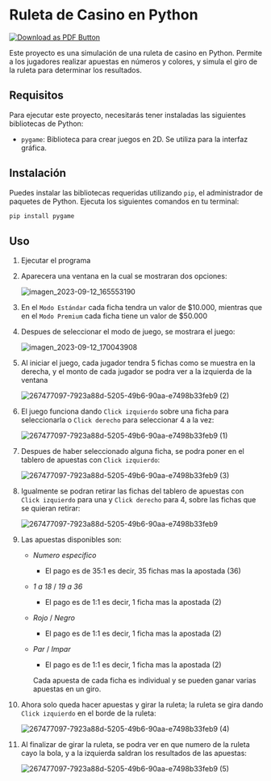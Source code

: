 # Ruleta de Casino en Python

[![Download as PDF Button](https://img.shields.io/badge/Download%20AS%20pdf-EF3939?style=for-the-badge&logo=adobeacrobatreader&logoColor=white&color=black&labelColor=ec1c24)](https://mdtopdf.up.railway.app/convertPdf?url=<url>)

Este proyecto es una simulación de una ruleta de casino en Python. Permite a los jugadores realizar apuestas en números y colores, y simula el giro de la ruleta para determinar los resultados.

## Requisitos

Para ejecutar este proyecto, necesitarás tener instaladas las siguientes bibliotecas de Python:

- `pygame`: Biblioteca para crear juegos en 2D. Se utiliza para la interfaz gráfica.

## Instalación

Puedes instalar las bibliotecas requeridas utilizando `pip`, el administrador de paquetes de Python. Ejecuta los siguientes comandos en tu terminal:

```bash
pip install pygame
```

## Uso

1. Ejecutar el programa

2. Aparecera una ventana en la cual se mostraran dos opciones:

   ![imagen_2023-09-12_165553190](https://github.com/programadorisgod/Ruleta-Espanola/assets/116904412/0104f7cd-99bf-4144-80d3-f9b94b744daa)

3. En el `Modo Estándar` cada ficha tendra un valor de $10.000, mientras que en el `Modo Premium` cada ficha tiene un valor de $50.000

4. Despues de seleccionar el modo de juego, se mostrara el juego:

   ![imagen_2023-09-12_170043908](https://github.com/programadorisgod/Ruleta-Espanola/assets/116904412/628e953e-5aad-4beb-943a-ba6fce803fc1)
   
5. Al iniciar el juego, cada jugador tendra 5 fichas como se muestra en la derecha, y el monto de cada jugador se podra ver a la izquierda de la ventana

   ![267477097-7923a88d-5205-49b6-90aa-e7498b33feb9 (2)](https://github.com/programadorisgod/Ruleta-Espanola/assets/116904412/d942332d-8cec-42c6-bc1d-f442adc3cd70)

6. El juego funciona dando `Click izquierdo` sobre una ficha para seleccionarla o `Click derecho` para seleccionar 4 a la vez:

   ![267477097-7923a88d-5205-49b6-90aa-e7498b33feb9 (1)](https://github.com/programadorisgod/Ruleta-Espanola/assets/116904412/336b8090-2dc8-47bf-ac4c-4a2af0c1668a)

7. Despues de haber seleccionado alguna ficha, se podra poner en el tablero de apuestas con `Click izquierdo`:

   ![267477097-7923a88d-5205-49b6-90aa-e7498b33feb9 (3)](https://github.com/programadorisgod/Ruleta-Espanola/assets/116904412/3b61768f-8869-4af6-b88b-a22a011bcb92)

8. Igualmente se podran retirar las fichas del tablero de apuestas con `Click izquierdo` para una y `Click derecho` para 4, sobre las fichas que se quieran retirar:
   
   ![267477097-7923a88d-5205-49b6-90aa-e7498b33feb9](https://github.com/programadorisgod/Ruleta-Espanola/assets/116904412/3e5bb95a-2311-425d-a529-3db75af2de5f)

9. Las apuestas disponibles son:
    - *Numero especifico*
      - El pago es de 35:1 es decir, 35 fichas mas la apostada (36)
    - *1 a 18* / *19 a 36*
      - El pago es de 1:1 es decir, 1 ficha mas la apostada (2)
    - *Rojo* / *Negro*
      - El pago es de 1:1 es decir, 1 ficha mas la apostada (2)
    - *Par* / *Impar*
      - El pago es de 1:1 es decir, 1 ficha mas la apostada (2)
        
       Cada apuesta de cada ficha es individual y se pueden ganar varias apuestas en un giro.

10. Ahora solo queda hacer apuestas y girar la ruleta; la ruleta se gira dando `Click izquierdo` en el borde de la ruleta:

    ![267477097-7923a88d-5205-49b6-90aa-e7498b33feb9 (4)](https://github.com/programadorisgod/Ruleta-Espanola/assets/116904412/ecafacc5-ac2d-45fa-b536-0234f9b1ef78)

11. Al finalizar de girar la ruleta, se podra ver en que numero de la ruleta cayo la bola, y a la izquierda saldran los resultados de las apuestas:

    ![267477097-7923a88d-5205-49b6-90aa-e7498b33feb9 (5)](https://github.com/programadorisgod/Ruleta-Espanola/assets/116904412/f126d740-6147-4207-9770-7d75ee40d85d)


